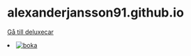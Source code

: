 # alexanderjansson91.github.io

<a href="https://alexanderjansson91.github.io/Deluxepark/">Gå till deluxecar</a>

<li><a href="https://www.linkedin.com/in/alexander-jansson-6a5645192/"> <img src="bilder/boka.jpg" alt="boka"> </a></li>

